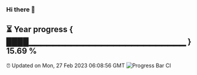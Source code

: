 ### Hi there 👋
⏳ Year progress { ████▁▁▁▁▁▁▁▁▁▁▁▁▁▁▁▁▁▁▁▁▁▁▁▁▁▁ } 15.69 %
---
⏰ Updated on Mon, 27 Feb 2023 06:08:56 GMT
![Progress Bar CI](https://github.com/Moyi321/Moyi321/workflows/Progress%20Bar%20CI/badge.svg)
